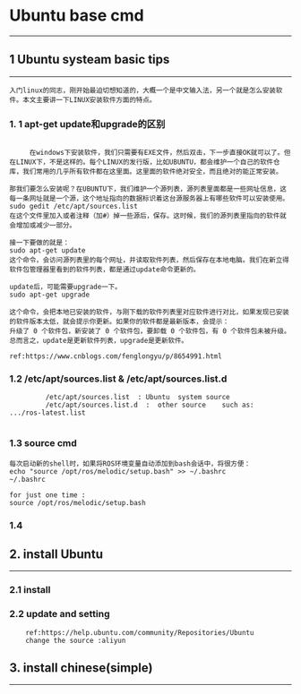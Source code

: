 # Ubuntu base cmd
---
## 1 Ubuntu systeam basic tips
---

    入门linux的同志，刚开始最迫切想知道的，大概一个是中文输入法，另一个就是怎么安装软件。本文主要讲一下LINUX安装软件方面的特点。
### 1. 1 apt-get update和upgrade的区别
```
    
     在windows下安装软件，我们只需要有EXE文件，然后双击，下一步直接OK就可以了。但在LINUX下，不是这样的。每个LINUX的发行版，比如UBUNTU，都会维护一个自己的软件仓库，我们常用的几乎所有软件都在这里面。这里面的软件绝对安全，而且绝对的能正常安装。

那我们要怎么安装呢？在UBUNTU下，我们维护一个源列表，源列表里面都是一些网址信息，这每一条网址就是一个源，这个地址指向的数据标识着这台源服务器上有哪些软件可以安装使用。
sudo gedit /etc/apt/sources.list
在这个文件里加入或者注释（加#）掉一些源后，保存。这时候，我们的源列表里指向的软件就会增加或减少一部分。

接一下要做的就是：
sudo apt-get update
这个命令，会访问源列表里的每个网址，并读取软件列表，然后保存在本地电脑。我们在新立得软件包管理器里看到的软件列表，都是通过update命令更新的。

update后，可能需要upgrade一下。
sudo apt-get upgrade

这个命令，会把本地已安装的软件，与刚下载的软件列表里对应软件进行对比，如果发现已安装的软件版本太低，就会提示你更新。如果你的软件都是最新版本，会提示：
升级了 0 个软件包，新安装了 0 个软件包，要卸载 0 个软件包，有 0 个软件包未被升级。
总而言之，update是更新软件列表，upgrade是更新软件。

ref:https://www.cnblogs.com/fenglongyu/p/8654991.html
```
### 1.2  /etc/apt/sources.list  &   /etc/apt/sources.list.d
```
         /etc/apt/sources.list  : Ubuntu  system source 
         /etc/apt/sources.list.d  :  other source    such as:       .../ros-latest.list     
         
```
### 1.3 source cmd
```
每次启动新的shell时，如果将ROS环境变量自动添加到bash会话中，将很方便：
echo "source /opt/ros/melodic/setup.bash" >> ~/.bashrc
~/.bashrc

for just one time :
source /opt/ros/melodic/setup.bash
```
### 1.4

## 2. install Ubuntu
---
### 2.1 install

### 2.2 update and setting 
        ref:https://help.ubuntu.com/community/Repositories/Ubuntu
        change the source :aliyun

## 3. install chinese(simple)
---


